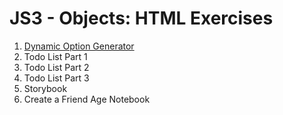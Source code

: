 # JS3 - Objects: HTML Exercises

1. [Dynamic Option Generator](dynamic-option-generator/README.md)
2. Todo List Part 1
3. Todo List Part 2
4. Todo List Part 3
5. Storybook
6. Create a Friend Age Notebook
